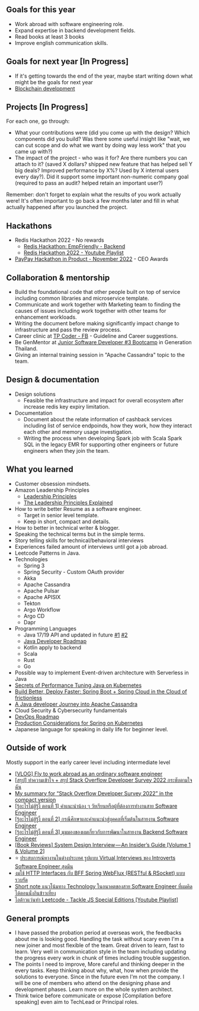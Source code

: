 ## Goals for this year

* Work abroad with software engineering role.
* Expand expertise in backend development fields.
* Read books at least 3 books
* Improve english communication skills.

## Goals for next year [In Progress]

* If it's getting towards the end of the year, maybe start writing down what might be the goals for next year
* [Blockchain development](https://www.facebook.com/tpcoder/posts/pfbid02pZibxPuNZXPAqEW8yJ9wU93wRVY7geXwmMfQ3AsguB2KVRbrt4tryb1xDmvRAL2wl)

## Projects [In Progress]

For each one, go through:

* What your contributions were (did you come up with the design? Which components did you build? Was there some useful insight like "wait, we can cut scope and do what we want by doing way less work" that you came up with?)
* The impact of the project - who was it for? Are there numbers you can attach to it? (saved X dollars? shipped new feature that has helped sell Y big deals? Improved performance by X%? Used by X internal users every day?). Did it support some important non-numeric company goal (required to pass an audit? helped retain an important user?)

Remember: don't forget to explain what the results of you work actually were! It's often important to go back a few months later and fill in what actually happened after you launched the project.

## Hackathons

* Redis Hackathon 2022 - No rewards
  * [Redis Hackathon: EmpFriendly - Backend](https://dev.to/tpbabparn/redis-hackathon-empfriendly-backend-1m4a)
  * [Redis Hackathon 2022 - Youtube Playlist](https://www.youtube.com/playlist?list=PLm3A9eDaMzunFRlrsfxq80RWVog1mOQhg)
* [PayPay Hackathon in Product - November 2022](https://about.paypay.ne.jp/career/hackathon/2nd/) - CEO Awards

## Collaboration & mentorship

* Build the foundational code that other people built on top of service including common libraries and microservice template.
* Communicate and work together with Marketing team to finding the causes of issues including work together with other teams for enhancement workloads.
* Writing the document before making significantly impact change to infrastructure and pass the review process.
* Career clinic at [TP Coder - FB](https://www.facebook.com/tpcoder) - Guideline and Career suggestions.
* Be GenMentor at [Junior Software Developer #3 Bootcamp](https://www.facebook.com/GenerationTH/posts/pfbid02Fnv7gCP68Ebecghg3ruFZECM6Kysyb3xe5tZUVhTeapyVvUeWQpR1oUWH96mKGUpl) in Generation Thailand.
* Giving an internal training session in "Apache Cassandra" topic to the team.

## Design & documentation

* Design solutions
  * Feasible the infrastructure and impact for overall ecosystem after increase redis key expiry limitation.
* Documentation
  * Document about the relate information of cashback services including list of service endpoinds, how they work, how they interact each other and memory usage investigation.
  * Writing the process when developing Spark job with Scala Spark SQL in the legacy EMR for supporting other engineers or future engineers when they join the team.

## What you learned

* Customer obsession mindsets.
* Amazon Leadership Principles
  * [Leadership Principles](https://www.amazon.jobs/content/en/our-workplace/leadership-principles)
  * [The Leadership Principles Explained](https://youtube.com/playlist?list=PL9JNmYfQa0bgT_eJKk2uflwtiBIpbImdB)
* How to write better Resume as a software engineer.
  * Target in senior level template.
  * Keep in short, compact and details.
* How to better in technical writer & blogger.
* Speaking the technical terms but in the simple terms.
* Story telling skills for technical/behavioral interviews
* Experiences failed amount of interviews until got a job abroad.
* Leetcode Patterns in Java.
* Technologies
  * Spring 3
  * Spring Security - Custom OAuth provider
  * Akka
  * Apache Cassandra
  * Apache Pulsar
  * Apache APISIX
  * Tekton
  * Argo Workflow
  * Argo CD
  * Dapr
* Programming Languages
  * Java 17/19 API and updated in future [#1](https://youtu.be/NEVap2Wt5go) [#2](https://youtu.be/4hUbmI0nplU)
  * [Java Developer Roadmap](https://github.com/devoxx/JavaRoadmap2022)
  * Kotlin apply to backend
  * Scala
  * Rust
  * Go
* Possible way to implement Event-driven architecture with Serverless in Java
* [Secrets of Performance Tuning Java on Kubernetes](https://www.facebook.com/tpcoder/posts/pfbid03DB7oxW6MaVxDbJaPu2wwcDHh1qcVY5cSuj4ake8vMXrafBCLduQs4ZUu1q3G5Eel)
* [Build Better, Deploy Faster: Spring Boot + Spring Cloud in the Cloud of frictionless](https://www.facebook.com/tpcoder/posts/pfbid037iBjD8AE8kJkTQTZcu7dUG94NLSftJVsiztax44Scg5ZjtQNLWDxEbPtJBzV6MnKl)
* [A Java developer Journey into Apache Cassandra](https://www.facebook.com/tpcoder/posts/pfbid02bNvKcM8m2V1j9XPQo783ke1tiRrwsd9kypW67Hatnvo6G4XLGonqjPZyBiDvV1TFl)
* Cloud Security & Cybersecurity fundamentals
* [DevOps Roadmap](https://www.techworld-with-nana.com/devops-roadmap)
* [Production Considerations for Spring on Kubernetes](https://www.facebook.com/tpcoder/posts/pfbid02Zt6cqzUq8exCkmNX8LNDzEBRwjNRKTVM4iqBjUbJbQSzTb3gvZ8pZdtHom1Bpjxol)
* Japanese language for speaking in daily life for beginner level.

## Outside of work

Mostly support in the early career level including intermediate level

* [[VLOG] Fly to work abroad as an ordinary software engineer](https://youtu.be/WHuzl3DvNeQ)
* [[สรุป] ทำความเข้าใจ + สรุป Stack Overflow Developer Survey 2022 กระชับตามใจฉัน](https://medium.com/@tpbabparn/สรุป-ทำความเข้าใจ-สรุป-stack-overflow-developer-survey-2022-กระชับตามใจฉัน-74d2737e4450)
* [My summary for “Stack Overflow Developer Survey 2022” in the compact version](https://medium.com/@tpbabparn/my-summary-for-stack-overflow-developer-survey-2022-in-the-compact-version-92d0fa4ea8cb)
* [[รู้อะไรไม่สู้รู้งี้ ตอนที่ 1] คำแนะนำน้อง ๆ วัยเรียนหรือผู้ที่ต้องการทำงานสาย Software Engineer](https://medium.com/@tpbabparn/รู้อะไรไม่สู้รู้งี้-ตอนที่-1-คำแนะนำน้อง-ๆ-วัยเรียนหรือผู้ที่ต้องการทำงานสาย-software-engineer-a63275428a7f)
* [[รู้อะไรไม่สู้รู้งี้ ตอนที่ 2] กรณีศึกษาและคำแนะนำสู่บุคคลที่เริ่มต้นในสายงาน Software Engineer](https://medium.com/@tpbabparn/รู้อะไรไม่สู้รู้งี้-ตอนที่-2-กรณีศึกษาและคำแนะนำสู่บุคคลที่เริ่มต้นในสายงาน-software-engineer-665b4a382fb0)
* [[รู้อะไรไม่สู้รู้งี้ ตอนที่ 3] มุมมองของผมเกี่ยวกับการพัฒนาในสายงาน Backend Software Engineer](https://medium.com/@tpbabparn/รู้อะไรไม่สู้รู้งี้-ตอนที่-3-มุมมองของผมเกี่ยวกับการพัฒนาในสายงาน-backend-software-engineer-6985e155b17c)
* [[Book Reviews] System Design Interview — An Insider’s Guide [Volume 1 & Volume 2]](https://medium.com/@tpbabparn/book-reviews-system-design-interview-an-insiders-guide-volume-1-volume-2-804ed83a1f0)
* ⭐️ [ประสบการณ์หางานในต่างประเทศ รูปแบบ Virtual Interviews ของ Introverts Software Engineer สุดมึน](https://medium.com/@tpbabparn/ประสบการณ์หางานในต่างประเทศ-รูปแบบ-virtual-interviews-ของ-introverts-software-engineer-สุดมึน-4715493ce709)
* [งมใช้ HTTP Interfaces กับ BFF Spring WebFlux (RESTful & RSocket) แบบรวบรัด](https://medium.com/@tpbabparn/งมใช้-http-interfaces-กับ-bff-spring-webflux-restful-rsocket-แบบรวบรัด-b7ae0ba49ffa)
* [Short note แนวโน้มทาง Technology ในอนาคตของสาย Software Engineer ที่ผมคิดได้ตอนนั่งกินข้าวเที่ยง](https://medium.com/@tpbabparn/shortnote-แนวโน้มทาง-technology-ในอนาคตของสาย-software-engineer-ที่ผมคิดได้ตอนนั่งกินข้าวเที่ยง-ca65014688d2)
* [ไอต้าวแว่นทำ Leetcode - Tackle JS Special Editions [Youtube Playlist]](https://youtube.com/playlist?list=PLm3A9eDaMzukbLKitQWP_ydRmnQj8jpd9)

## General prompts

* I have passed the probation period at overseas work, the feedbacks about me is looking good. Handling the task without scary even I'm a new joiner and most flexible of the team. Great driven to learn, fast to learn. Very well in communication style in the team including updating the progress every work in chunk of times including trouble suggestion.
* The points I need to improve, More careful and thinking deeper in the every tasks. Keep thinking about why, what, how when provide the solutions to everyone. Since in the future even I'm not the company. I will be one of members who attend on the designing phase and development phases. Learn more on the whole system architect.
* Think twice before communicate or expose [Compilation before speaking] even aim to TechLead or Principal roles.
